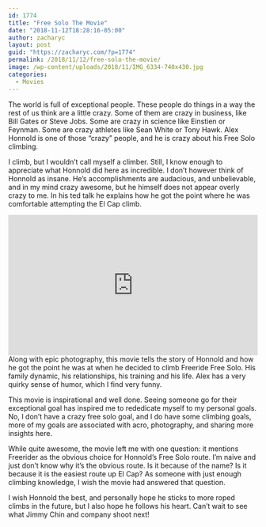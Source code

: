 ```yaml
---
id: 1774
title: "Free Solo The Movie"
date: "2018-11-12T18:28:16-05:00"
author: zacharyc
layout: post
guid: "https://zacharyc.com/?p=1774"
permalink: /2018/11/12/free-solo-the-movie/
image: /wp-content/uploads/2018/11/IMG_6334-740x430.jpg
categories:
  - Movies
---
```


The world is full of exceptional people. These people do things in a way the rest of us think are a little crazy. Some of them are crazy in business, like Bill Gates or Steve Jobs. Some are crazy in science like Einstien or Feynman. Some are crazy athletes like Sean White or Tony Hawk. Alex Honnold is one of those “crazy” people, and he is crazy about his Free Solo climbing.

I climb, but I wouldn’t call myself a climber. Still, I know enough to appreciate what Honnold did here as incredible. I don’t however think of Honnold as insane. He’s accomplishments are audacious, and unbelievable, and in my mind crazy awesome, but he himself does not appear overly crazy to me. In his ted talk he explains how he got the point where he was comfortable attempting the El Cap climb.

<div style="max-width: 854px;"><div style="position: relative; height: 0; padding-bottom: 56.25%;"><iframe allowfullscreen="allowfullscreen" frameborder="0" height="480" loading="lazy" scrolling="no" src="https://embed.ted.com/talks/alex_honnold_how_i_climbed_a_3_000_foot_vertical_cliff_without_ropes" style="position: absolute; left: 0; top: 0; width: 100%; height: 100%;" width="854"></iframe></div></div>Along with epic photography, this movie tells the story of Honnold and how he got the point he was at when he decided to climb Freeride Free Solo. His family dynamic, his relationships, his training and his life. Alex has a very quirky sense of humor, which I find very funny.

This movie is inspirational and well done. Seeing someone go for their exceptional goal has inspired me to rededicate myself to my personal goals. No, I don’t have a crazy free solo goal, and I do have some climbing goals, more of my goals are associated with acro, photography, and sharing more insights here.

While quite awesome, the movie left me with one question: it mentions Freerider as the obvious choice for Honnold’s Free Solo route. I’m naive and just don’t know why it’s the obvious route. Is it because of the name? Is it because it is the easiest route up El Cap? As someone with just enough climbing knowledge, I wish the movie had answered that question.

I wish Honnold the best, and personally hope he sticks to more roped climbs in the future, but I also hope he follows his heart. Can’t wait to see what Jimmy Chin and company shoot next!
